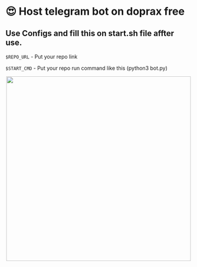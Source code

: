 # 😍 Host telegram bot on doprax free

## Use Configs and fill this on start.sh file affter use. 
`$REPO_URL` - Put your repo link 

`$START_CMD` - Put your repo run command like this (python3 bot.py)


<center>
      <a href="https://www.youtube.com/@lazygram"
        ><img
          src="https://i.pinimg.com/originals/49/48/3a/49483a0b5f70c54aee8be7bf7f607a80.png"
          width="500"
      /></a>
    </center>
